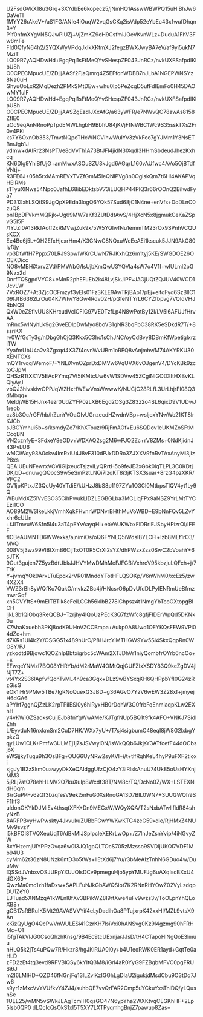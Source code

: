 U2FsdGVkX18u3Grq+3XYdbEe6kopecz5/jNmHQ1AsswWBWPQ15uHiBhJw6DaVeTl
fMYY26rAkeV+/aS1FG/ANIe4iOuqW2vqGsCKq2isVdp52eYbEc43xfwufDhqn3+Y
P1f0nfmXYgVN5QJwPIUZj+VjZmKZ9cH9CsfmiJOeVKvnWLz+DuduA1FhV3Fw8mFe
FId0QfyN64h2/2YQXWyVPdqJkIkXKtmXJ2fegzBWXJwyBA7eV/af9yi5ukN7MziT
LO09R7yAQHDwHd+EgqPql1sFtMeQYvSHespZF043JnRCz/nvkUXFSafpdIKlpU8h
O0CPECMpucUE/ZDjjjAASf2FjaQmrq4Z5EFfqnWDBB7nJLbA1NGEPWNSYz8Na0uH
GhyuOoLxR2MqDezh2PMkSMtDEw+whu0Ip5PeZcgD5ufFdIEmFo0H45DAOwMY1ulF
LO09R7yAQHDwHd+EgqPql1sFtMeQYvSHespZF043JnRCz/nvkUXFSafpdIKlpU8h
O0CPECMpucUE/ZDjjjAASZgEzdlJXxAfG/a63yWFR/e7NWvQC78awAs8158ZfIE0
uOc9eqAnNRnoPpTpdEMWLhgbH9BbhU84jKVjFfNWBC1Wc9S35sskTXs2Fr0v4PKi
ks7Y6OxnOb353/TmvtNQpoTHcWNCVihwWulYv3zVkFco7gYJMm1Y3NsETBmJgb1J
ydmw+dAIRr23NsPT//e8dVvTh1A73BtJFl4jidN3IXqdI3HHmSbdeudJhezKxhcq
KN6Dlg9YhlBfUjG+amMwxASOuSZU3kJgd6AGqrL160vAUfwc4AVo5OjBTdfVNtj+
R3FE6J+05h5rxMAmREVxTVZfGmM5leQNlPVg8n0OgiskQm7t6Hl4AKAPVqHEIRMs
s1TyuXlNws54Npo0JafhL68ibEDktsbV73iLUQHP44PIQ3r66rOOnQ2BiIwdFya7
PD31XxhLSQtlS9JgQpX9Eda3logQ6YQk57Sud68jC1N4ne+enVfs+DoDLnC0zuQ8
pn1BpDFVkmMQRjk+Ug69MW7aKf3ZUtDdtAwS/4HjXcN5x8jgmukCeKaZSpvG5I5F
/1YJZI0A13RkfAotf2xRMVwjZuk9x/5W5YQIwfNu1emmTM23rOx9SPnhVCQUsKCX
Ee4Be6j5L+QH2EfxHjexrHm4/K3GNwC8NQxuWeEeAEi1kscuk5JJN9AkG80IyDjy
vp3DtWfH7Pppx70LRJ9SpwIWKrCUwN7RJKxhQz6m1tyj5KE/SWGDOE26OOEKDicc
NO8vMBHiXxrvZVd/PMW/bG/IsUjbXmQwU3YQVla4sW7o4V1I+wIULml2pG9Nzx2d
DnrfTQSgpdVYC8+eMnR2phEFuEb2k48LvjSkJiPFvJAGjUQtZQJUV40WCD1JcvLW
7VxROZ7+At3ZjcOCFmzyf3yEIs01Fz3KLE9AwTRjBAo17pEj+eitdFyd6SzBllC1
09fJfB6362LrOu04K7WIwY8Gw4Rdv02H/pGfeNTYrL6CYZfbpvg7VQIdVHJRbNQ9
QxW0eZSfivUU8KHrcudVcICFIG97VE0TzfLp4N8wPotBy12I/LV5l6AFUJfHrvAA
mRnx5wINyhLk9g2GveEDlpDwMyo8boV31gNR3bqFbC38RK5eSDkdR7T/+8ssriKX
rv0WfGsTy3g/nDbgGhCjQ3Kkx5C3hc1sChJNC/oyCdBvy8DBmKfWpetiglxrziTW
YyafmUbU4a2v3Zgxqd4X3Zf4ovnWvUBm1oREQ8vAnjmhv/M74AKYRKU30XENTCXs
mQY1rvqqiWemoF/+YNLiXvnOZprDxDMVw6VqUVX6vOJgenV4/DYcKBk9zctoCJpM
QHSzRTtXX1V5EAcPYmq7Vt5iKMtcUw6vW1SDVw45ZCgiNIGODXItHXBvKLQiyAyJ
vbQJ3hlvskiwOPPJqW2HxHWEwVnsWwwwK/NUCjC28RLfL3UrLhjrFI08Q3dMbqq+
MeIdjWB15HJnx4ezr0UdZYFP0zLXB6Egd2OSg3Z83z2o4SL6qixD9V1UDwJ1reob
cz8b3Oc/rGF/hb/hZunYVOaOIvUGnzecdHZwdnVBp+wsIjoxYNwWc21KT8lrKJCb
sJBCYmhui5b+s/ksmdyZe7rKhXTouz/9RjFmAOf+Eu6SQDov1eUKMZoSFtMCcqBN
VN2cznfyE+3FdxeY8eODv+WDXAQ2sg2M6wPJO2Zc+rV8ZMs+0NdKjidnJ43PvLU6
wMCiWqy93A0ckv4ImRxiU4J8vF310dPJxDDRo3ZJXXV9fnRvTAxAnyMi3jizP8xs
QEAlUEuNFewrxVCViiGljxeucTsjzvlLyQRrtH5o9feJE3xGbk0iqTLPL3C0KDtj
DKjbD+dnuwgQQocS9w5eSmPztLNQi7lzqKT8i3jKTSX3sua/+8rzG4pzXKR/VFC2
OV1jpKPtxJZ3QcUy40YTdiE/kUHzJ8bS8p1197ZYu1O3Cl0MtbpsTlQV4yt1Ly9Q
WBuMdXZ5lVvESO35CihPwukLlDZLEGBGLba3MCLlqFPx9aNSZ9YrLMtTYCEzi1CO
AO89M2WSIkeLkkjVmhXqkFHvnnWDNvrBHthMuVoWBD+E9bNnFQv5LZvYxhr6cUUn
+fJITmvuW6Sfn5I4u3aT4pEYvAayqHI+ebVAUKWbxFlDRrIEJSbyHPizrOI/lFEF
flCBeAUMNTD6WWexka/ajnimiOs/oQ6FYNLQ5iWdslBYLCFI+lzb8MEf1rO3/MVQ
008V5j3wz99VlBtXmB6CijTxOT0R5CrXI2sYZ/dhPWzxZzz0SwC2bVoahY+6sJTK
9Gut3gujen7Z5yzBdtUbkJJHVYMwDMhMeFJFGBiVxhroV95kbzjuLQFch+j/7TrK
Y+jvmqYOk9ArxLTuEpox2rVR01MnddYTotHFLQSOKp/V6nWhM0/xcEz5/zw4XZX4
VWZ3rBh8yWQfKo7QakO/mvkzZBc4j/HNcsrO6pDvUfdDLPyIENRmUeBfmzmwrGqf
xn5CVYftS+9mEITBTlk8cFeiLCCh56klbB278lChpsz4t1NmgYbTcoGXtopgBICH
ljkL3b1QiObq3ReQCBJ+Tzrjhy4IQoUzPEcK3Q7fzWfc8gfjFIDErWpQd5DKNk0u
K7AhaKxuebh3PKj8odK9UHnVZCCBmpa+Aukp0A8Uwd1OEYKQsFEW9VPi04dZe+hm
d7KRs1Ui4k2Y/OSGG51x489hUrC/P8HJrcYiMTHGW9Yw5Si4SkxQqpRn0WO8Y/PJ
yzkodtd9Bjqwc1QOZhIpBbtxigrbc5cWAm2XTJDhVr1niyQombfrOYrb6ncOo++x
EFwqeYNMzI7BO08YHRYb/dM2rMaW4OMtQqjGUFZIxXSDY83Q9kcZgDV4jlNjT7Z+
vt4Yx2S36lApfvfQohTvML4n9ca3Gqx+DLzSwBYSxqKH6QHPpbYfl0G24zRzGisG
eOk1iHr9PMw5TBe7IgRNcQuexG3JBD+g36AGvO7YzV6wEW3Z28xf+jmyejH6dGA6
aPYhf7ggnQjZzLK2rpTPiIESI0y6hiRyxHB0rDqhW3G0frbFqEnmiaqpKLw2EXhH
y4vKWlGZSaoksCuijEJb8fnYgWwAMe/KJTgfNUp5BQ1t9fk4AFO+VNKJ7SidlZhh
L/EyvduN16nxkmSm2CuD7HK/WXx7yU+/T7sj4sigbumC48eqI8jW8G2lxbgYpkzQ
qyLUw1CLK+Pmfw3ULMEj1j7sJSVwyl0N/isWkQQb6JkjsY3ATfcefF44dOCbsjoX
eWSjjkyTuqu9h3OsBFg+OUG6UyNRw2syKVl+i/t+tlfRqhKeL4hyP9uFXF2tioxi
xjgJy1B2zSkm0uawyyDkXeQAIdggUfzCjO4zY3iRlskAnuU74Uk85oUsHYXnjMM3
5jRLj7atO78ehHLMV2O7kuXuIp8Wcdf38T/NM8crTQ/DcNo0Z/WX+LSTEXNdH6qm
3/rGuPPFv6zQf3bzqfesV9ekt5nFuG0XsRnoGA13D7BlL0WN7+3UUGWQh9SF1hf3
uIdonOKYkDJMiEv4thsqtXFK+Dn9MECxW/WQyXQA/T2sNxbATwlIfldR84shyNzB
8ARFPBvyHwPwskty4JkvukuZUBbFGwYWKwKTG4zeG59xdie/RjHMxZ4NUMv9svzY
I5kBFOI8TVQXeuUqT6/dBkMIJSpIpcleXEKrLwOp+/Z7lnJeZsnYvip/4iNGvyZW
8xYHzemjUIYPPzOvqa6w0l3JQ1gpQLTOcS705zMzsso9SVDljUKOl7VDF1Mb94U3
cyMm62t36zN8UNzk6ntD3o5tWs+llEtXd6j7Yu/r3bMeAIzTnhN6GDuo4w/DuuMw
XjSSdJVnbxvOSJURpYXUJOlsDCv9pmeguHjo5ypYMUFJg6uAXqIscBXxU4dGX69+
QwzMa0mc1zh1faDxw+SAPLFuNJkGbAWQSiot7K2RNnRHYOwZ02VyLzdqpDU1ZeY0
EJTuad5XNMzqA1kWEnI8fXv3BPikWZ8I9rtXwe4uFv9wzs3v/ToOLpnYhQLoXB8+
gCB17sRBRuIK5Mt29AVASVVYif4eLyDadihOa8PTujxrpK42xxHl/MZL9vtsX9An
xKizQyUgO4QcPwVnWULESi41CzrKH7lsiVxi0hANSvg0Kz9I4gzmg90hFRHMc+O1
I5fgTAkVlJG0CsoQhzhKnsg/9B4Ec9tcUExnjarJJsD/tH4CTapoHlNgQoE3lmuu
nHLQ5k2jTs4uPQw7R/Hkzr3/hgJKiRUA0l0y+b4U1eoRWK0ER1ayd+GqtTe0aHLD
zFD2zEt4tq3evd9RFVBlQSy6kYItQ3M8/iGrl4aR0YyG9FZBgbMFVC0pgFRUSi6J
m2l6LMlHD+QZD46fNGnjFq13lLZvlKzIGGhLgDIaU2igukjdMsdCbu9O3tDq7Jw6
s9yr1zMxcVvYVUfkvY4ZJ4/suhbQE7vvQrFAR2Cmp5uYCkuYxsTnlDQ/yLQusnSe
1UEE25/wMN5vSWkJEAgTcmlH0qsGO47N6ypYha2WXKtvqCEGKhHF+2Lp5Isb0QP0
dLQcIcQsOkS1xI5T5XY7LXTPyqmhgBnjZ7pawup8Zas=
